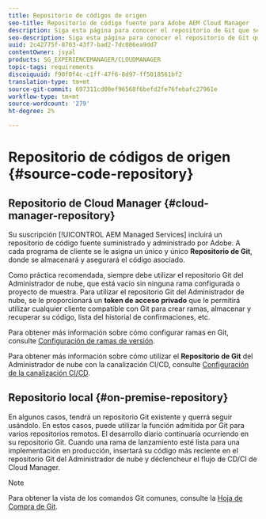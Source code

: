 ```yaml
---
title: Repositorio de códigos de origen
seo-title: Repositorio de código fuente para Adobe AEM Cloud Manager
description: Siga esta página para conocer el repositorio de Git que se aprovisiona para cada programa que tenga en Cloud Manager.
seo-description: Siga esta página para conocer el repositorio de Git que se aprovisiona para cada programa que tenga en Adobe AEM Cloud Manager.
uuid: 2c42775f-8703-43f7-bad2-7dc086ea9dd7
contentOwner: jsyal
products: SG_EXPERIENCEMANAGER/CLOUDMANAGER
topic-tags: requirements
discoiquuid: f90f0f4c-c1ff-47f6-8d97-ff5018561bf2
translation-type: tm+mt
source-git-commit: 697311cd00ef96568f6befd2fe76febafc27961e
workflow-type: tm+mt
source-wordcount: '279'
ht-degree: 2%

---
```



# Repositorio de códigos de origen {#source-code-repository}

## Repositorio de Cloud Manager {#cloud-manager-repository}

Su suscripción [!UICONTROL AEM Managed Services] incluirá un repositorio de código fuente suministrado y administrado por Adobe. A cada programa de cliente se le asigna un único y único **Repositorio de Git**, donde se almacenará y asegurará el código asociado.

Como práctica recomendada, siempre debe utilizar el repositorio Git del Administrador de nube, que está vacío sin ninguna rama configurada o proyecto de muestra. Para utilizar el repositorio Git del Administrador de nube, se le proporcionará un **token de acceso privado** que le permitirá utilizar cualquier cliente compatible con Git para crear ramas, almacenar y recuperar su código, lista del historial de confirmaciones, etc.

Para obtener más información sobre cómo configurar ramas en Git, consulte [Configuración de ramas de versión](configure-your-release-branches.md).

Para obtener más información sobre cómo utilizar el **Repositorio de Git** del Administrador de nube con la canalización CI/CD, consulte [Configuración de la canalización CI/CD](configuring-pipeline.md).

## Repositorio local {#on-premise-repository}

En algunos casos, tendrá un repositorio Git existente y querrá seguir usándolo. En estos casos, puede utilizar la función admitida por Git para varios repositorios remotos. El desarrollo diario continuaría ocurriendo en su repositorio Git. Cuando una rama de lanzamiento esté lista para una implementación en producción, insertará su código más reciente en el repositorio Git del Administrador de nube y déclencheur el flujo de CD/CI de Cloud Manager.

>[!NOTE]
>
>Para obtener la vista de los comandos Git comunes, consulte la [Hoja de Compra de Git](https://education.github.com/git-cheat-sheet-education.pdf).

